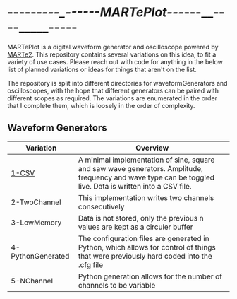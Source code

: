 -----_____----____---___--__-_MARTePlot_-__--___---____----_____-----
=====================================================================

MARTePlot is a digital waveform generator and oscilloscope powered by [MARTe2](https://vcis.f4e.europa.eu/marte2-docs/master/html/). This repository contains several variations on this idea, to fit a variety of use cases. Please reach out with code for anything in the below list of planned variations or ideas for things that aren't on the list.

The repository is split into different directories for waveformGenerators and oscilloscopes, with the hope that different generators can be paired with different scopes as required. The variations are enumerated in the order that I complete them, which is loosely in the order of complexity.

Waveform Generators
-------------------

| Variation | Overview |
|-----------|----------|
| [1-CSV](waveformGenerator/1a-HardCodedParams/README.md) | A minimal implementation of sine, square and saw wave generators. Amplitude, frequency and wave type can be toggled live. Data is written into a CSV file. |
| 2-TwoChannel | This implementation writes two channels consecutively |
| 3-LowMemory | Data is not stored, only the previous n values are kept as a circuler buffer |
| 4-PythonGenerated | The configuration files are generated in Python, which allows for control of things that were previously hard coded into the .cfg file |
| 5-NChannel | Python generation allows for the number of channels to be variable |


